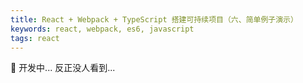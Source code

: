 ```yaml
---
title: React + Webpack + TypeScript 搭建可持续项目（六、简单例子演示）
keywords: react, webpack, es6, javascript
tags: react
---
```


:dog: 开发中... 反正没人看到...
<!--more-->
